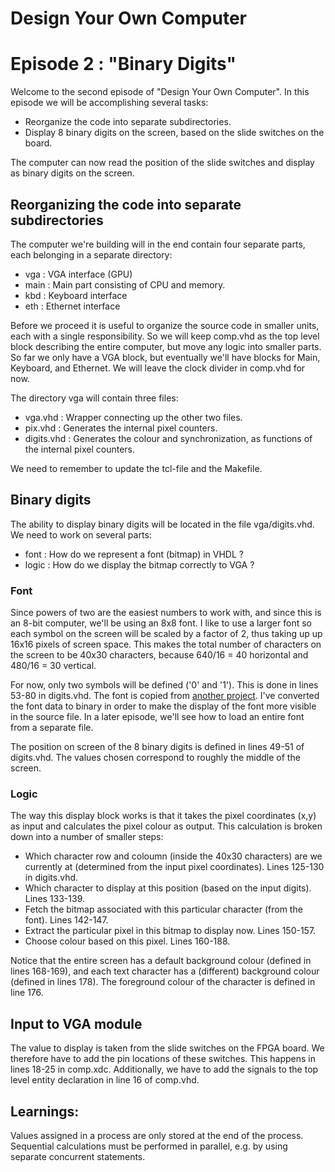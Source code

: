 # Design Your Own Computer
# Episode 2 : "Binary Digits"

Welcome to the second episode of "Design Your Own Computer".
In this episode we will be accomplishing several tasks:
* Reorganize the code into separate subdirectories.
* Display 8 binary digits on the screen, based on the slide switches on the
  board.

The computer can now read the position of the slide switches
and display as binary digits on the screen.

## Reorganizing the code into separate subdirectories

The computer we're building will in the end contain four separate parts, each
belonging in a separate directory:
* vga  : VGA interface (GPU)
* main : Main part consisting of CPU and memory.
* kbd  : Keyboard interface
* eth  : Ethernet interface

Before we proceed it is useful to organize the source code in smaller units,
each with a single responsibility. So we will keep comp.vhd as the top level
block describing the entire computer, but move any logic into smaller parts. So
far we only have a VGA block, but eventually we'll have blocks for Main,
Keyboard, and Ethernet. We will leave the clock divider in comp.vhd for now.

The directory vga will contain three files:
* vga.vhd    : Wrapper connecting up the other two files.
* pix.vhd    : Generates the internal pixel counters.
* digits.vhd : Generates the colour and synchronization, as functions of the internal
               pixel counters.

We need to remember to update the tcl-file and the Makefile.

## Binary digits

The ability to display binary digits will be located in the file vga/digits.vhd.
We need to work on several parts:
* font  : How do we represent a font (bitmap) in VHDL ?
* logic : How do we display the bitmap correctly to VGA ?

### Font
Since powers of two are the easiest numbers to work with, and since this
is an 8-bit computer, we'll be using an 8x8 font. I like to use a larger font
so each symbol on the screen will be scaled by a factor of 2, thus taking up
up 16x16 pixels of screen space. This makes the total number of 
characters on the screen to be 40x30 characters, because 640/16 = 40 horizontal
and 480/16 = 30 vertical.

For now, only two symbols will be defined ('0' and '1'). This is done in lines
53-80 in digits.vhd. The font is copied from
[another project](https://github.com/dhepper/font8x8/blob/master/font8x8_basic.h).
I've converted the font data to binary in order to make the display of the font
more visible in the source file.  In a later episode, we'll see how to load an
entire font from a separate file.

The position on screen of the 8 binary digits is defined in lines 49-51 of
digits.vhd. The values chosen correspond to roughly the middle of the screen.

### Logic
The way this display block works is that it takes the pixel coordinates (x,y)
as input and calculates the pixel colour as output. This calculation is broken
down into
a number of smaller steps:
* Which character row and coloumn (inside the 40x30 characters) are we
  currently at (determined from the input pixel coordinates). Lines 125-130 in digits.vhd.
* Which character to display at this position (based on the input digits). Lines 133-139.
* Fetch the bitmap associated with this particular character (from the font). Lines 142-147.
* Extract the particular pixel in this bitmap to display now. Lines 150-157.
* Choose colour based on this pixel. Lines 160-188.

Notice that the entire screen has a default background colour (defined in lines
168-169), and each text character has a (different) background colour (defined
in lines 178). The foreground colour of the character is defined in line 176.

## Input to VGA module
The value to display is taken from the slide switches on the FPGA board. We
therefore have to add the pin locations of these switches. This happens in
lines 18-25 in comp.xdc.  Additionally, we have to add the signals to the top
level entity declaration in line 16 of comp.vhd.

## Learnings:
Values assigned in a process are only stored at the end of the process.
Sequential calculations must be performed in parallel, e.g. by using separate
concurrent statements.

